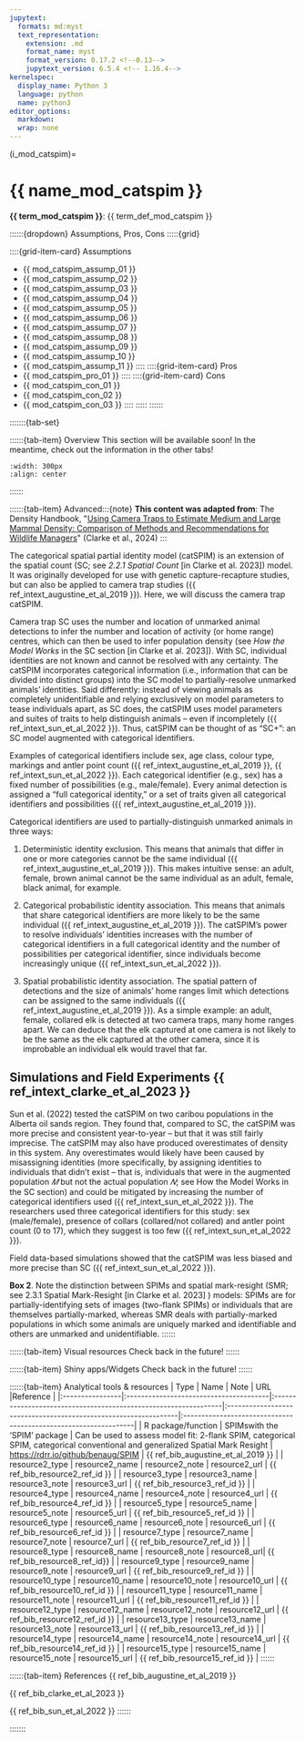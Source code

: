 ```yaml
---
jupytext:
  formats: md:myst
  text_representation:
    extension: .md
    format_name: myst
    format_version: 0.17.2 <!--0.13-->
    jupytext_version: 6.5.4 <!-- 1.16.4-->
kernelspec:
  display_name: Python 3
  language: python
  name: python3
editor_options: 
  markdown: 
  wrap: none
---
```

(i_mod_catspim)=
# {{ name_mod_catspim }}

**{{ term_mod_catspim }}**: {{ term_def_mod_catspim }}

::::::{dropdown} Assumptions, Pros, Cons
:::::{grid}

::::{grid-item-card} Assumptions
- {{ mod_catspim_assump_01 }}
- {{ mod_catspim_assump_02 }}
- {{ mod_catspim_assump_03 }}
- {{ mod_catspim_assump_04 }}
- {{ mod_catspim_assump_05 }}
- {{ mod_catspim_assump_06 }}
- {{ mod_catspim_assump_07 }}
- {{ mod_catspim_assump_08 }}
- {{ mod_catspim_assump_09 }}
- {{ mod_catspim_assump_10 }}
- {{ mod_catspim_assump_11 }}
::::
::::{grid-item-card} Pros
- {{ mod_catspim_pro_01 }}
::::
::::{grid-item-card} Cons
- {{ mod_catspim_con_01 }}
- {{ mod_catspim_con_02 }}
- {{ mod_catspim_con_03 }}
::::
:::::
::::::

:::::::{tab-set}

::::::{tab-item} Overview
This section will be available soon! In the meantime, check out the information in the other tabs!

```{figure} ../03_images/03_image_files/00_coming_soon.png
:width: 300px
:align: center
```
::::::

::::::{tab-item} Advanced:::{note}
**This content was adapted from**: The Density Handbook, "[Using Camera Traps to Estimate Medium and Large Mammal Density: Comparison of Methods and Recommendations for Wildlife Managers](https://www.researchgate.net/publication/368601884_Using_Camera_Traps_to_Estimate_Medium_and_Large_Mammal_Density_Comparison_of_Methods_and_Recommendations_for_Wildlife_Managers)" (Clarke et al., 2024)
:::

The categorical spatial partial identity model (catSPIM) is an extension of the spatial count (SC; see *2.2.1 Spatial Count* \[in Clarke et al. 2023\]) model. It was originally developed for use with genetic capture-recapture studies, but can also be applied to camera trap studies ({{ ref_intext_augustine_et_al_2019 }}). Here, we will discuss the camera trap catSPIM.

Camera trap SC uses the number and location of unmarked animal detections to infer the number and location of activity (or home range) centres, which can then be used to infer population density (see *How the Model Works* in the SC section \[in Clarke et al. 2023\]). With SC, individual identities are not known and cannot be resolved with any certainty. The catSPIM incorporates categorical information (i.e., information that can be divided into distinct groups) into the SC model to partially-resolve unmarked animals’ identities. Said differently: instead of viewing animals as completely unidentifiable and relying exclusively on model parameters to tease individuals apart, as SC does, the catSPIM uses model parameters and suites of traits to help distinguish animals – even if incompletely ({{ ref_intext_sun_et_al_2022 }}). Thus, catSPIM can be thought of as “SC+”: an SC model augmented with categorical identifiers.

Examples of categorical identifiers include sex, age class, colour type, markings and antler point count ({{ ref_intext_augustine_et_al_2019 }}, {{ ref_intext_sun_et_al_2022 }}). Each categorical identifier (e.g., sex) has a fixed number of possibilities (e.g., male/female). Every animal detection is assigned a “full categorical identity,” or a set of traits given all categorical identifiers and possibilities ({{ ref_intext_augustine_et_al_2019 }}).

Categorical identifiers are used to partially-distinguish unmarked animals in three ways:

1)	Deterministic identity exclusion. This means that animals that differ in one or more categories cannot be the same individual ({{ ref_intext_augustine_et_al_2019 }}). This makes intuitive sense: an adult, female, brown animal cannot be the same individual as an adult, female, black animal, for example. 

2)	Categorical probabilistic identity association. This means that animals that share categorical identifiers are more likely to be the same individual ({{ ref_intext_augustine_et_al_2019 }}). The catSPIM’s power to resolve individuals’ identities increases with the number of categorical identifiers in a full categorical identity and the number of possibilities per categorical identifier, since individuals become increasingly unique ({{ ref_intext_sun_et_al_2022 }}).
 
3)	Spatial probabilistic identity association. The spatial pattern of detections and the size of animals’ home ranges limit which detections can be assigned to the same individuals ({{ ref_intext_augustine_et_al_2019 }}). As a simple example: an adult, female, collared elk is detected at two camera traps, many home ranges apart. We can deduce that the elk captured at one camera is not likely to be the same as the elk captured at the other camera, since it is improbable an individual elk would travel that far.

## Simulations and Field Experiments {{ ref_intext_clarke_et_al_2023 }} 

Sun et al. (2022) tested the catSPIM on two caribou populations in the Alberta oil sands region. They found that, compared to SC, the catSPIM was more precise and consistent year-to-year – but that it was still fairly imprecise. The catSPIM may also have produced overestimates of density in this system. Any overestimates would likely have been caused by misassigning identities (more specifically, by assigning identities to individuals that didn’t exist – that is, individuals that were in the augmented population *𝑀* but not the actual population *𝑁*; see How the Model Works in the SC section) and could be mitigated by increasing the number of categorical identifiers used ({{ ref_intext_sun_et_al_2022 }}). The researchers used three categorical identifiers for this study: sex (male/female), presence of collars (collared/not collared) and antler point count (0 to 17), which they suggest is too few ({{ ref_intext_sun_et_al_2022 }}). 

Field data-based simulations showed that the catSPIM was less biased and more precise than SC ({{ ref_intext_sun_et_al_2022 }}). 

**Box 2**. Note the distinction between SPIMs and spatial mark-resight (SMR; see 2.3.1 Spatial Mark-Resight \[in Clarke et al. 2023\]
) models: SPIMs are for partially-identifying sets of images (two-flank SPIMs) or individuals that are themselves partially-marked, whereas SMR deals with partially-marked populations in which some animals are uniquely marked and identifiable and others are unmarked and unidentifiable.
::::::

::::::{tab-item} Visual resources
Check back in the future!
::::::


::::::{tab-item} Shiny apps/Widgets
Check back in the future!
::::::

::::::{tab-item} Analytical tools & resources
| Type | Name | Note | URL |Reference |
|:----------------|:---------------------------------------|:----------------------------------------------------------------|:----------------------------------------------------------------|:----------------------------------------------------------------|
| R package/function | SPIMswith the ‘SPIM’ package | Can be used to assess model fit: 2-flank SPIM, categorical SPIM, categorical conventional and generalized Spatial Mark Resight | <https://rdrr.io/github/benaug/SPIM> | {{ ref_bib_augustine_et_al_2019 }} |
| resource2_type | resource2_name | resource2_note | resource2_url | {{ ref_bib_resource2_ref_id }} |
| resource3_type | resource3_name | resource3_note | resource3_url | {{ ref_bib_resource3_ref_id }} |
| resource4_type | resource4_name | resource4_note | resource4_url | {{ ref_bib_resource4_ref_id }} |
| resource5_type | resource5_name | resource5_note | resource5_url | {{ ref_bib_resource5_ref_id }} |
| resource6_type | resource6_name | resource6_note | resource6_url | {{ ref_bib_resource6_ref_id }} |
| resource7_type | resource7_name | resource7_note | resource7_url | {{ ref_bib_resource7_ref_id }} |
| resource8_type | resource8_name | resource8_note | resource8_url| {{ ref_bib_resource8_ref_id}} |
| resource9_type | resource9_name | resource9_note | resource9_url | {{ ref_bib_resource9_ref_id }} |
| resource10_type | resource10_name | resource10_note | resource10_url | {{ ref_bib_resource10_ref_id }} |
| resource11_type | resource11_name | resource11_note | resource11_url | {{ ref_bib_resource11_ref_id }} |
| resource12_type | resource12_name | resource12_note | resource12_url | {{ ref_bib_resource12_ref_id }} |
| resource13_type | resource13_name | resource13_note | resource13_url | {{ ref_bib_resource13_ref_id }} |
| resource14_type | resource14_name | resource14_note | resource14_url | {{ ref_bib_resource14_ref_id }} |
| resource15_type | resource15_name | resource15_note | resource15_url | {{ ref_bib_resource15_ref_id }} |
::::::

::::::{tab-item} References
{{ ref_bib_augustine_et_al_2019 }}

{{ ref_bib_clarke_et_al_2023 }}

{{ ref_bib_sun_et_al_2022 }}
::::::

:::::::